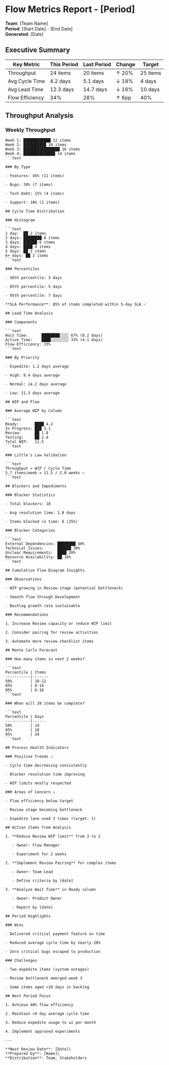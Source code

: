 # Flow Metrics Report - [Period]

**Team**: [Team Name]\
**Period**: [Start Date] - [End Date]\
**Generated**: [Date]

## Executive Summary

| Key Metric      | This Period | Last Period | Change | Target   |
| --------------- | ----------- | ----------- | ------ | -------- |
| Throughput      | 24 items    | 20 items    | ↑ 20%  | 25 items |
| Avg Cycle Time  | 4.2 days    | 5.1 days    | ↓ 18%  | 4 days   |
| Avg Lead Time   | 12.3 days   | 14.7 days   | ↓ 16%  | 10 days  |
| Flow Efficiency | 34%         | 28%         | ↑ 6pp  | 40%      |

## Throughput Analysis

### Weekly Throughput

````text
Week 1: ████████████ 12 items
Week 2: ██████████ 10 items
Week 3: ████████████████ 16 items
Week 4: ██████████████ 14 items
```text

### By Type

- Features: 45% (11 items)

- Bugs: 30% (7 items)

- Tech Debt: 15% (4 items)

- Support: 10% (2 items)

## Cycle Time Distribution

### Histogram

```text
1 day:  ██ 2 items
2 days: ████████ 8 items
3 days: ██████ 6 items
4 days: ████ 4 items
5 days: ██ 2 items
6+ days: ██ 2 items
```text

### Percentiles

- 50th percentile: 3 days

- 85th percentile: 5 days

- 95th percentile: 7 days

**SLA Performance**: 85% of items completed within 5-day SLA ✅

## Lead Time Analysis

### Components

```text
Wait Time:      ████████░░░░ 67% (8.2 days)
Active Time:    ████░░░░░░░░ 33% (4.1 days)
Flow Efficiency: 33%
```text

### By Priority

- Expedite: 1.2 days average

- High: 8.4 days average

- Normal: 14.2 days average

- Low: 21.3 days average

## WIP and Flow

### Average WIP by Column

```text
Ready:       ████ 4.2
In Progress: ███ 3.1
Review:      ██ 1.8
Testing:     ██ 2.4
Total WIP:   11.5
```text

### Little's Law Validation

```text
Throughput = WIP / Cycle Time
5.7 items/week = 11.5 / 2.0 weeks ✓
```text

## Blockers and Impediments

### Blocker Statistics

- Total blockers: 18

- Avg resolution time: 1.8 days

- Items blocked >1 time: 6 (25%)

### Blocker Categories

```text
External Dependencies: ████████ 40%
Technical Issues:      ██████ 30%
Unclear Requirements:  ████ 20%
Resource Availability: ██ 10%
```text

## Cumulative Flow Diagram Insights

### Observations

- WIP growing in Review stage (potential bottleneck)

- Smooth flow through Development

- Backlog growth rate sustainable

### Recommendations

1. Increase Review capacity or reduce WIP limit

2. Consider pairing for review activities

3. Automate more review checklist items

## Monte Carlo Forecast

### How many items in next 2 weeks?

```text
Percentile | Items
-----------|-------
50%        | 10-12
85%        | 8-14
95%        | 6-16
```text

### When will 20 items be complete?

```text
Percentile | Days
-----------|------
50%        | 14
85%        | 18
95%        | 24
```text

## Process Health Indicators

### Positive Trends ✅

- Cycle time decreasing consistently

- Blocker resolution time improving

- WIP limits mostly respected

### Areas of Concern ⚠️

- Flow efficiency below target

- Review stage becoming bottleneck

- Expedite lane used 3 times (target: 1)

## Action Items from Analysis

1. **Reduce Review WIP limit** from 3 to 2

   - Owner: Flow Manager

   - Experiment for 2 weeks

2. **Implement Review Pairing** for complex items

   - Owner: Team Lead

   - Define criteria by [date]

3. **Analyze Wait Time** in Ready column

   - Owner: Product Owner

   - Report by [date]

## Period Highlights

### Wins

- Delivered critical payment feature on time

- Reduced average cycle time by nearly 20%

- Zero critical bugs escaped to production

### Challenges

- Two expedite items (system outages)

- Review bottleneck emerged week 3

- Some items aged >10 days in backlog

## Next Period Focus

1. Achieve 40% flow efficiency

2. Maintain <4 day average cycle time

3. Reduce expedite usage to ≤1 per month

4. Implement approved experiments

---

**Next Review Date**: [Date]\
**Prepared by**: [Name]\
**Distribution**: Team, Stakeholders
````
